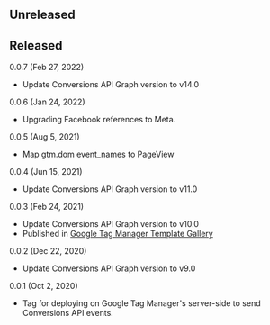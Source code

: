 ## Unreleased

## Released

0.0.7 (Feb 27, 2022)
* Update Conversions API Graph version to v14.0

0.0.6 (Jan 24, 2022)
* Upgrading Facebook references to Meta.

0.0.5 (Aug 5, 2021)
* Map gtm.dom event_names to PageView

0.0.4 (Jun 15, 2021)
* Update Conversions API Graph version to v11.0

0.0.3 (Feb 24, 2021)
* Update Conversions API Graph version to v10.0
* Published in [Google Tag Manager Template Gallery](https://tagmanager.google.com/gallery/#/owners/facebookincubator/templates/ConversionsAPI-Tag-for-GoogleTagManager)

0.0.2 (Dec 22, 2020)
* Update Conversions API Graph version to v9.0

0.0.1 (Oct 2, 2020)
* Tag for deploying on Google Tag Manager's server-side to send Conversions API events.
